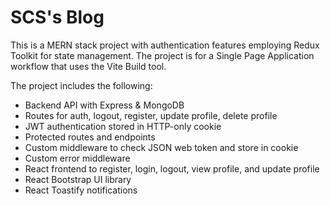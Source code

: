 # SCS's Blog
This is a MERN stack project with authentication features employing Redux Toolkit for state management. The project is for a Single Page Application workflow that uses the Vite Build tool.

The project includes the following:

+ Backend API with Express & MongoDB
+ Routes for auth, logout, register, update profile, delete profile
+ JWT authentication stored in HTTP-only cookie
+ Protected routes and endpoints
+ Custom middleware to check JSON web token and store in cookie
+ Custom error middleware
+ React frontend to register, login, logout, view profile, and update profile
+ React Bootstrap UI library
+ React Toastify notifications
